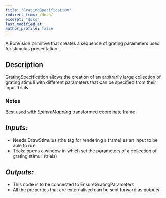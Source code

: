 ```yaml
---
title: "GratingSpecification"
redirect_from: /docs/
excerpt: "docs"
last_modified_at: 
author_profile: false
---
```


A BonVision primitive that creates a sequence of grating parameters used for stimulus presentation. 

## Description
GratingSpecification allows the creation of an arbitrarily large collection of grating stimuli with different parameters that can be specified from their input Trials.

### Notes
Best used with _SphereMapping_ transformed coordinate frame

## _Inputs:_ 
* Needs DrawStimulus (the tag for rendering a frame) as an input to be able to run
* Trials: opens a window in which set the parameters of a collection of grating stimuli (trials)

## _Outputs:_
* This node is to be connected to EnsureGratingParameters
* All the properties that are externalised can be sent forward as outputs.
